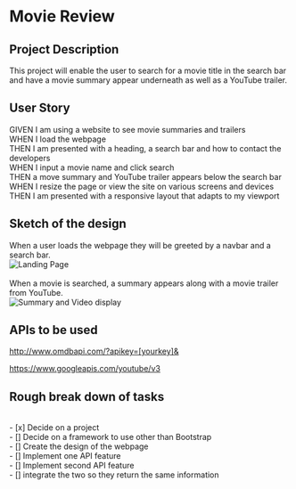 # Movie Review

## Project Description

This project will enable the user to search for a movie title in the search bar and have a movie summary appear underneath as well as a YouTube trailer.

## User Story

GIVEN I am using a website to see movie summaries and trailers <br />
WHEN I load the webpage <br />
THEN I am presented with a heading, a search bar and how to contact the developers <br />
WHEN I input a movie name and click search <br />
THEN a move summary and YouTube trailer appears below the search bar <br />
WHEN I resize the page or view the site on various screens and devices <br />
THEN I am presented with a responsive layout that adapts to my viewport <br />

## Sketch of the design

When a user loads the webpage they will be greeted by a navbar and a search bar. <br />
![Landing Page](/asset/images/protoype_images/prototype_images_landing.png)
<br />
<br />
When a movie is searched, a summary appears along with a movie trailer from YouTube. <br />
![Summary and Video display](/asset/images/protoype_images/protoype_images_search.png)


## APIs to be used

http://www.omdbapi.com/?apikey=[yourkey]&

https://www.googleapis.com/youtube/v3

## Rough break down of tasks

<br />
- [x] Decide on a project <br />
- [] Decide on a framework to use other than Bootstrap<br />
- [] Create the design of the webpage<br />
- [] Implement one API feature<br />
- [] Implement second API feature<br />
- [] integrate the two so they return the same information<br />
